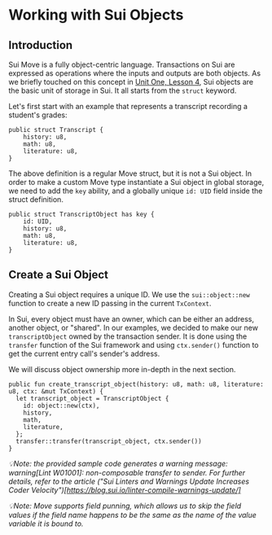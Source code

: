# Working with Sui Objects

## Introduction

Sui Move is a fully object-centric language. Transactions on Sui are expressed as operations where the inputs and outputs are both objects. As we briefly touched on this concept in [Unit One, Lesson 4](../../unit-one/lessons/4_custom_types_and_abilities.md#custome-types-and-abilities), Sui objects are the basic unit of storage in Sui. It all starts from the `struct` keyword.

Let's first start with an example that represents a transcript recording a student's grades:

```move
public struct Transcript {
    history: u8,
    math: u8,
    literature: u8,
}
```

The above definition is a regular Move struct, but it is not a Sui object. In order to make a custom Move type instantiate a Sui object in global storage, we need to add the `key` ability, and a globally unique `id: UID` field inside the struct definition.

```move
public struct TranscriptObject has key {
    id: UID,
    history: u8,
    math: u8,
    literature: u8,
}
```

## Create a Sui Object

Creating a Sui object requires a unique ID. We use the `sui::object::new` function to create a new ID passing in the current `TxContext`.

In Sui, every object must have an owner, which can be either an address, another object, or "shared". In our examples, we decided to make our new `transcriptObject` owned by the transaction sender. It is done using the `transfer` function of the Sui framework and using `ctx.sender()` function to get the current entry call's sender's address.

We will discuss object ownership more in-depth in the next section.

```move
public fun create_transcript_object(history: u8, math: u8, literature: u8, ctx: &mut TxContext) {
  let transcript_object = TranscriptObject {
    id: object::new(ctx),
    history,
    math,
    literature,
  };
  transfer::transfer(transcript_object, ctx.sender())
}
```

_💡Note: the provided sample code generates a warning message: warning[Lint W01001]: non-composable transfer to sender. For further details, refer to the article ("Sui Linters and Warnings Update Increases Coder Velocity")[https://blog.sui.io/linter-compile-warnings-update/]_

_💡Note: Move supports field punning, which allows us to skip the field values if the field name happens to be the same as the name of the value variable it is bound to._
